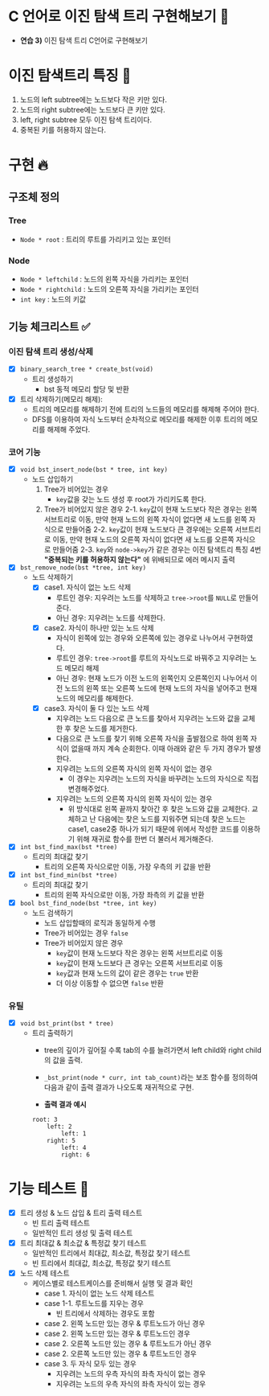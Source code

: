 # C 언어로 이진 탐색 트리 구현해보기 :christmas_tree:
- **연습 3)** 이진 탐색 트리 C언어로 구현해보기 

# 이진 탐색트리 특징 :speech_balloon:
1. 노드의 left subtree에는 노드보다 작은 키만 있다. 
2. 노드의 right subtree에는 노드보다 큰 키만 있다. 
3. left, right subtree 모두 이진 탐색 트리이다. 
4. 중복된 키를 허용하지 않는다.  
# 구현 :fire:
## 구조체 정의 
### Tree
- `Node * root` : 트리의 루트를 가리키고 있는 포인터 
### Node
- `Node * leftchild` : 노드의 왼쪽 자식을 가리키는 포인터 
- `Node * rightchild` : 노드의 오른쪽 자식을 가리키는 포인터 
- `int key` : 노드의 키값

## 기능 체크리스트 ✅
### 이진 탐색 트리 생성/삭제 
- [x] `binary_search_tree * create_bst(void)`
    - 트리 생성하기
        - bst 동적 메모리 할당 및 반환
- [x] 트리 삭제하기(메모리 해제):
    - 트리의 메모리를 해제하기 전에 트리의 노드들의 메모리를 해제해 주어야 한다. 
    - DFS를 이용하여 자식 노드부터 순차적으로 메모리를 해제한 이후 트리의 메모리를 해제해 주었다. 
### 코어 기능 
- [x] `void bst_insert_node(bst * tree, int key)`
    - 노드 삽입하기
        1. Tree가 비어있는 경우 
            - `key`값을 갖는 노드 생성 후 root가 가리키도록 한다. 
        2. Tree가 비어있지 않은 경우 
            2-1. `key`값이 현재 노드보다 작은 경우는 왼쪽 서브트리로 이동, 만약 현재 노드의 왼쪽 자식이 없다면 새 노드를 왼쪽 자식으로 만들어줌 
            2-2. `key`값이 현재 노드보다 큰 경우에는 오른쪽 서브트리로 이동, 만약 현재 노드의 오른쪽 자식이 없다면 새 노드를 오른쪽 자식으로 만들어줌
            2-3. `key`와 `node->key`가 같은 경우는 이진 탐색트리 특징 4번 **"중복되는 키를 허용하지 않는다"** 에 위배되므로 에러 메시지 출력
- [x] `bst_remove_node(bst *tree, int key)` 
    - 노드 삭제하기 
        - [x] case1. 자식이 없는 노드 삭제 
            - 루트인 경우: 지우려는 노드를 삭제하고 `tree->root`를 `NULL`로 만들어 준다.  
            - 아닌 경우: 지우려는 노드를 삭제한다. 
        - [x] case2. 자식이 하나만 있는 노드 삭제 
            - 자식이 왼쪽에 있는 경우와 오른쪽에 있는 경우로 나누어서 구현하였다. 
            - 루트인 경우: `tree->root`를 루트의 자식노드로 바꿔주고 지우려는 노드 메모리 해제  
            - 아닌 경우: 현재 노드가 이전 노드의 왼쪽인지 오른쪽인지 나누어서 이전 노드의 왼쪽 또는 오른쪽 노드에 현재 노드의 자식을 넣어주고 현재 노드의 메모리를 해제한다. 
        - [x] case3. 자식이 둘 다 있는 노드 삭제 
            - 지우려는 노드 다음으로 큰 노드를 찾아서 지우려는 노드와 값을 교체한 후 찾은 노드를 제거한다. 
            - 다음으로 큰 노드를 찾기 위해 오른쪽 자식을 출발점으로 하여 왼쪽 자식이 없을때 까지 계속 순회한다. 이때 아래와 같은 두 가지 경우가 발생한다. 
            - 지우려는 노드의 오른쪽 자식의 왼쪽 자식이 없는 경우
                -  이 경우는 지우려는 노드의 자식을 바꾸려는 노드의 자식으로 직접 변경해주었다. 
            - 지우려는 노드의 오른쪽 자식의 왼쪽 자식이 있는 경우 
                - 위 방식대로 왼쪽 끝까지 찾아간 후 찾은 노드와 값을 교체한다. 교체하고 난 다음에는 찾은 노드를 지워주면 되는데 찾은 노드는 case1, case2중 하나가 되기 때문에 위에서 작성한 코드를 이용하기 위해 재귀로 함수를 한번 더 불러서 제거해준다. 

- [x] `int bst_find_max(bst *tree)`
    - 트리의 최대값 찾기 
        - 트리의 오른쪽 자식으로만 이동, 가장 우측의 키 값을 반환
- [x] `int bst_find_min(bst *tree)`
    - 트리의 최대값 찾기 
        - 트리의 왼쪽 자식으로만 이동, 가장 좌측의 키 값을 반환
- [x] `bool bst_find_node(bst *tree, int key)`
    - 노드 검색하기 
        - 노드 삽입할때의 로직과 동일하게 수행
        - Tree가 비어있는 경우 `false`
        - Tree가 비어있지 않은 경우 
            - `key`값이 현재 노드보다 작은 경우는 왼쪽 서브트리로 이동
            - `key`값이 현재 노드보다 큰 경우는 오른쪽 서브트리로 이동
            - `key`값과 현재 노드의 값이 같은 경우는 `true` 반환 
            - 더 이상 이동할 수 없으면 `false` 반환
### 유틸
- [x] `void bst_print(bst * tree)`
    - 트리 출력하기 
        - tree의 깊이가 깊어질 수록 tab의 수를 늘려가면서 left child와 right child의 값을 출력.
        - `_bst_print(node * curr, int tab_count)`라는 보조 함수를 정의하여 다음과 같이 출력 결과가 나오도록 재귀적으로 구현. 
        
        - **출력 결과 예시**
        ```
        root: 3
            left: 2
                left: 1
            right: 5
                left: 4
                right: 6
        ```
# 기능 테스트 📜
- [x] 트리 생성 & 노드 삽입 & 트리 출력 테스트 
    - 빈 트리 출력 테스트 
    - 일반적인 트리 생성 및 출력 테스트 
- [x] 트리 최대값 & 최소값 & 특정값 찾기 테스트 
    - 일반적인 트리에서 최대값, 최소값, 특정값 찾기 테스트 
    - 빈 트리에서 최대값, 최소값, 특정값 찾기 테스트 
- [x] 노드 삭제 테스트
    - 케이스별로 테스트케이스를 준비해서 실행 및 결과 확인 
        - case 1. 자식이 없는 노드 삭제 테스트 
        - case 1-1. 루트노드를 지우는 경우
            - 빈 트리에서 삭제하는 경우도 포함
        - case 2. 왼쪽 노드만 있는 경우 & 루트노드가 아닌 경우 
        - case 2. 왼쪽 노드만 있는 경우 & 루트노드인 경우 
        - case 2. 오른쪽 노드만 있는 경우 & 루트노드가 아닌 경우 
        - case 2. 오른쪽 노드만 있는 경우 & 루트노드인 경우 
        - case 3. 두 자식 모두 있는 경우 
            - 지우려는 노드의 우측 자식의 좌측 자식이 없는 경우 
            - 지우려는 노드의 우측 자식의 좌측 자식이 있는 경우 
    
